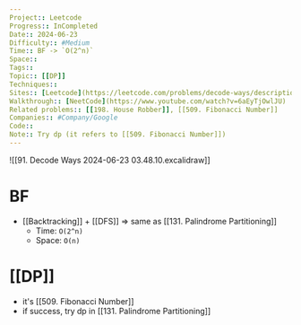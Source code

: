 ```yaml
---
Project:: Leetcode
Progress:: InCompleted
Date:: 2024-06-23
Difficulty:: #Medium 
Time:: BF -> `O(2^n)`
Space:: 
Tags:: 
Topic:: [[DP]]
Techniques:: 
Sites:: [Leetcode](https://leetcode.com/problems/decode-ways/description/)
Walkthrough:: [NeetCode](https://www.youtube.com/watch?v=6aEyTjOwlJU)
Related problems:: [[198. House Robber]], [[509. Fibonacci Number]]
Companies:: #Company/Google
Code:: 
Note:: Try dp (it refers to [[509. Fibonacci Number]])
---
```


![[91. Decode Ways 2024-06-23 03.48.10.excalidraw]]


# BF 
- [[Backtracking]] + [[DFS]] => same as [[131. Palindrome Partitioning]]
	- Time: `O(2^n)`
	- Space: `O(n)`

# [[DP]]
- it's [[509. Fibonacci Number]]
- if success, try dp in [[131. Palindrome Partitioning]]